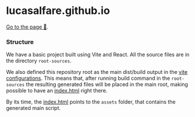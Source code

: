 # lucasalfare.github.io

[Go to the page 🚀](https://lucasalfare.github.io/).

### Structure

We have a basic project built using Vite and React. All the source files are in the directory `root-sources`.

We also defined this repository root as the main dist/build output in the [vite configurations](root-sources/vite.config.ts). This means that, after running build command in the `root-sources` the resulting generated files will be placed in the main root, making possible to have an [index.html](index.html) right there.

By its time, the [index.html](index.html) points to the `assets` folder, that contains the generated main script.
